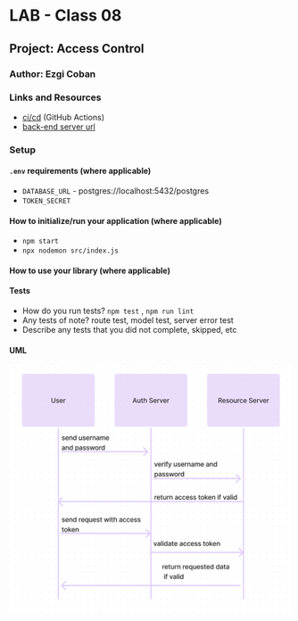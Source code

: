 # LAB - Class 08

## Project: Access Control

### Author: Ezgi Coban

### Links and Resources

- [ci/cd](https://github.com/ezgi-c/auth-api/actions) (GitHub Actions)
- [back-end server url](https://auth-api-2.onrender.com/) 
<!-- - [front-end application](http://xyz.com) (when applicable) -->

### Setup

#### `.env` requirements (where applicable)

- `DATABASE_URL` - postgres://localhost:5432/postgres
- `TOKEN_SECRET`

#### How to initialize/run your application (where applicable)

- `npm start`
- `npx nodemon src/index.js`

#### How to use your library (where applicable)

#### Tests

- How do you run tests?
    `npm test` , `npm run lint`
- Any tests of note?
    route test, model test, server error test
- Describe any tests that you did not complete, skipped, etc

#### UML

![uml diagram](uml-diagram.png)
